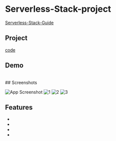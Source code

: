 # Serverless-Stack-project
[Serverless-Stack-Guide](https://serverless-stack.com/#guide)

## Project
[code](Serverless-project)

## Demo
<br>
## Screenshots

![App Screenshot](https://via.placeholder.com/468x300?text=App+Screenshot+Here)
![1](https://user-images.githubusercontent.com/90924885/192905670-19dba10f-6b51-48a4-9056-c577dd9844f9.png)
![2](https://user-images.githubusercontent.com/90924885/192905678-e5556dd3-8068-494c-9019-559848bfc7c5.png)
![3](https://user-images.githubusercontent.com/90924885/192905684-b7ea1eaf-c374-4ff4-866b-ad084ceb224b.png)

## Features

-
-
-
-
